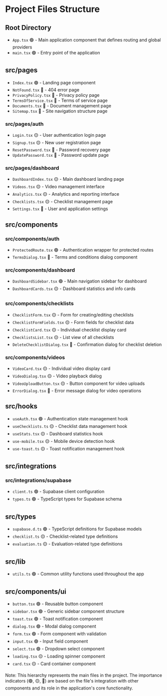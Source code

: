 # Project Files Structure

## Root Directory
- `App.tsx` 🟢 - Main application component that defines routing and global providers
- `main.tsx` 🟢 - Entry point of the application

## src/pages
- `Index.tsx` 🟢 - Landing page component
- `NotFound.tsx` 🔴 - 404 error page
- `PrivacyPolicy.tsx` 🔴 - Privacy policy page
- `TermsOfService.tsx` 🔴 - Terms of service page
- `Documents.tsx` 🔴 - Document management page
- `Sitemap.tsx` 🔴 - Site navigation structure page

### src/pages/auth
- `Login.tsx` 🟡 - User authentication login page
- `Signup.tsx` 🟡 - New user registration page
- `ResetPassword.tsx` 🔴 - Password recovery page
- `UpdatePassword.tsx` 🔴 - Password update page

### src/pages/dashboard
- `DashboardIndex.tsx` 🟡 - Main dashboard landing page
- `Videos.tsx` 🟡 - Video management interface
- `Analytics.tsx` 🟡 - Analytics and reporting interface
- `Checklists.tsx` 🟡 - Checklist management page
- `Settings.tsx` 🔴 - User and application settings

## src/components
### src/components/auth
- `ProtectedRoute.tsx` 🟢 - Authentication wrapper for protected routes
- `TermsDialog.tsx` 🔴 - Terms and conditions dialog component

### src/components/dashboard
- `DashboardSidebar.tsx` 🟢 - Main navigation sidebar for dashboard
- `DashboardCards.tsx` 🟡 - Dashboard statistics and info cards

### src/components/checklists
- `ChecklistForm.tsx` 🟡 - Form for creating/editing checklists
- `ChecklistFormFields.tsx` 🟡 - Form fields for checklist data
- `ChecklistCard.tsx` 🟡 - Individual checklist display card
- `ChecklistsList.tsx` 🟡 - List view of all checklists
- `DeleteChecklistDialog.tsx` 🔴 - Confirmation dialog for checklist deletion

### src/components/videos
- `VideoCard.tsx` 🟡 - Individual video display card
- `VideoDialog.tsx` 🟡 - Video playback dialog
- `VideoUploadButton.tsx` 🟡 - Button component for video uploads
- `ErrorDialog.tsx` 🔴 - Error message dialog for video operations

## src/hooks
- `useAuth.tsx` 🟢 - Authentication state management hook
- `useChecklists.ts` 🟡 - Checklist data management hook
- `useStats.tsx` 🟡 - Dashboard statistics hook
- `use-mobile.tsx` 🟡 - Mobile device detection hook
- `use-toast.ts` 🟡 - Toast notification management hook

## src/integrations
### src/integrations/supabase
- `client.ts` 🟢 - Supabase client configuration
- `types.ts` 🟢 - TypeScript types for Supabase schema

## src/types
- `supabase.d.ts` 🟢 - TypeScript definitions for Supabase models
- `checklist.ts` 🟡 - Checklist-related type definitions
- `evaluation.ts` 🟡 - Evaluation-related type definitions

## src/lib
- `utils.ts` 🟢 - Common utility functions used throughout the app

## src/components/ui
- `button.tsx` 🟢 - Reusable button component
- `sidebar.tsx` 🟢 - Generic sidebar component structure
- `toast.tsx` 🟢 - Toast notification component
- `dialog.tsx` 🟢 - Modal dialog component
- `form.tsx` 🟢 - Form component with validation
- `input.tsx` 🟢 - Input field component
- `select.tsx` 🟢 - Dropdown select component
- `loading.tsx` 🟡 - Loading spinner component
- `card.tsx` 🟡 - Card container component

Note: This hierarchy represents the main files in the project. The importance indicators (🟢, 🟡, 🔴) are based on the file's integration with other components and its role in the application's core functionality.
